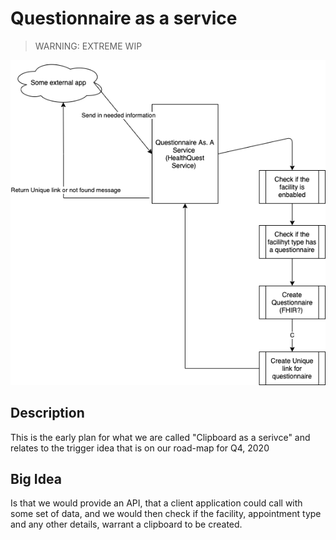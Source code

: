 # Questionnaire as a service 
> WARNING: EXTREME WIP

![diagram](./assets/clipboard-service.v0.png)


## Description
This is the early plan for what we are called "Clipboard as a serivce" and relates to the trigger idea that is on our road-map for Q4, 2020 

## Big Idea

Is that we would provide an API, that a client application could call with some set of data, and we would then check if the facility, appointment type and any other details, warrant a clipboard to be created. 